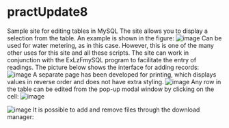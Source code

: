 # practUpdate8
Sample site for editing tables in MySQL
The site allows you to display a selection from the table. An example is shown in the figure:
![image](https://user-images.githubusercontent.com/10297748/154265111-a31f90d3-bfe5-43fb-af06-dd0cd0fe950c.png)
Can be used for water metering, as in this case. However, this is one of the many other uses for this site and all these scripts. The site can work in conjunction with the ExLzFmySQL program to facilitate the entry of readings. The picture below shows the interface for adding records:
![image](https://user-images.githubusercontent.com/10297748/154265692-7eeb5f10-d7b9-4504-9856-bfe597a678b1.png)
A separate page has been developed for printing, which displays values in reverse order and does not have extra styling.
![image](https://user-images.githubusercontent.com/10297748/154266077-553df629-52c3-4a26-930f-c78d53848ef8.png)
Any row in the table can be edited from the pop-up modal window by clicking on the cell:
![image](https://user-images.githubusercontent.com/10297748/154266238-46fbad8f-516f-4016-a36d-18700e5b629c.png)

![image](https://user-images.githubusercontent.com/10297748/154266507-7d38954e-eef6-4200-8e88-6817d742ea81.png)
It is possible to add and remove files through the download manager:
